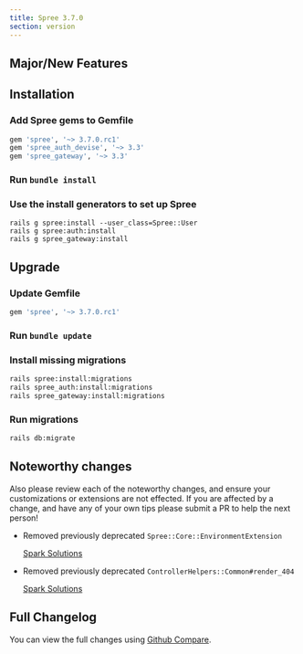 ```yaml
---
title: Spree 3.7.0
section: version
---
```


## Major/New Features

## Installation

### Add Spree gems to Gemfile
```ruby
gem 'spree', '~> 3.7.0.rc1'
gem 'spree_auth_devise', '~> 3.3'
gem 'spree_gateway', '~> 3.3'
```

### Run `bundle install`

### Use the install generators to set up Spree

```shell
rails g spree:install --user_class=Spree::User
rails g spree:auth:install
rails g spree_gateway:install
```

## Upgrade

### Update Gemfile

```ruby
gem 'spree', '~> 3.7.0.rc1'
```

### Run `bundle update`

### Install missing migrations

```bash
rails spree:install:migrations
rails spree_auth:install:migrations
rails spree_gateway:install:migrations
```

### Run migrations

```bash
rails db:migrate
```

## Noteworthy changes

Also please review each of the noteworthy changes, and ensure your customizations
or extensions are not effected. If you are affected by a change, and have any
of your own tips please submit a PR to help the next person!

* Removed previously deprecated `Spree::Core::EnvironmentExtension`

  [Spark Solutions](https://github.com/spree/spree/pull/8782)

* Removed previously deprecated `ControllerHelpers::Common#render_404`

  [Spark Solutions](https://github.com/spree/spree/pull/8782)

## Full Changelog

You can view the full changes using [Github Compare](https://github.com/spree/spree/compare/3-6-stable...3-7-stable).
